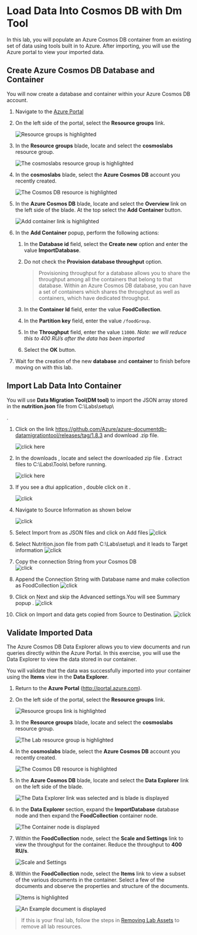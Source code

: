 # Load Data Into Cosmos DB with Dm Tool

In this lab, you will populate an Azure Cosmos DB container from an existing set of data using tools built in to Azure. After importing, you will use the Azure portal to view your imported data.


## Create Azure Cosmos DB Database and Container

You will now create a database and container within your Azure Cosmos DB account.

1. Navigate to the [Azure Portal](https://portal.azure.com)

1. On the left side of the portal, select the **Resource groups** link.

    ![Resource groups is highlighted](./assets/03-resource_groups.jpg "Select the Resource Groups")

1. In the **Resource groups** blade, locate and select the **cosmoslabs** resource group.

    ![The cosmoslabs resource group is highlighted](./assets/03-lab_resource_group.jpg "Select the cosmoslabs resource group")

1. In the **cosmoslabs** blade, select the **Azure Cosmos DB** account you recently created.

    ![The Cosmos DB resource is highlighted](./assets/03-cosmos_resource.jpg "Select the cosmoslabs resource")

1. In the **Azure Cosmos DB** blade, locate and select the **Overview** link on the left side of the blade. At the top select the **Add Container** button.

    ![Add container link is highlighted](./assets/03-add_collection.jpg "Add a new container")

1. In the **Add Container** popup, perform the following actions:

    1. In the **Database id** field, select the **Create new** option and enter the value **ImportDatabase**.

    2. Do not check the **Provision database throughput** option.

        > Provisioning throughput for a database allows you to share the throughput among all the containers that belong to that database. Within an Azure Cosmos DB database, you can have a set of containers which shares the throughput as well as containers, which have dedicated throughput.

    3. In the **Container Id** field, enter the value **FoodCollection**.

    4. In the **Partition key** field, enter the value ``/foodGroup``.

    5. In the **Throughput** field, enter the value ``11000``. *Note: we will reduce this to 400 RU/s after the data has been imported*

    6. Select the **OK** button.

1. Wait for the creation of the new **database** and **container** to finish before moving on with this lab.

## Import Lab Data Into Container

You will use **Data Migration Tool(DM tool)** to import the JSON array stored in the **nutrition.json** file from C:\Labs\setup\ 

.

1. Click on the link https://github.com/Azure/azure-documentdb-datamigrationtool/releases/tag/1.8.3 and download .zip file.

    ![click here](./assets/03-dm-link.jpg "Download the link")

1. In the downloads , locate and select the downloaded zip file . Extract files to C:\Labs\Tools\ before running.
   
    ![click here](./assets/03-dm-extract.jpg "extract")

1. If you see a dtui application , double click on it .
 
    ![click](./assets/03-dm-dtui-app.jpg "Review if you have installed already")
   
1. Navigate to Source Information as shown below

    ![click ](./assets/03-dm-source.jpg "Select source ")
    
1. Select Import from as JSON files and click on Add files
    ![click ](./assets/03-dm-addJson.jpg "Select json format")
    
1. Select Nutrition.json file from path C:\Labs\setup\ and it leads to Target information
    ![click ](./assets/03-dm-nutritionjson.jpg "Select json file and click on Next  ")
   
1. Copy the connection String from your Cosmos DB   
    ![click ](./assets/03-dm-connectionString.JPG "ADD connection string and collection ")
    
1. Append the Connection String with Database name and make collection as FoodCollection 
    ![click ](./assets/03-dm-target.jpg "Select connection string and collection ")
 
1. Click on Next and skip the Advanced settings.You will see Summary popup .
    ![click ](./assets/03-dm_confirmImport.jpg "Confirm import settings ")
 
1. Click on Import and data gets copied from Source to Destination.
    ![click ](./assets/03-dm_Import.jpg "Confirm import settings ")

   

## Validate Imported Data

The Azure Cosmos DB Data Explorer allows you to view documents and run queries directly within the Azure Portal. In this exercise, you will use the Data Explorer to view the data stored in our container.

You will validate that the data was successfully imported into your container using the **Items** view in the **Data Explorer**.

1. Return to the **Azure Portal** (<http://portal.azure.com>).

1. On the left side of the portal, select the **Resource groups** link.

    ![Resource groups link is highlighted](./assets/03-resource_groups.jpg "Select your resource group")

1. In the **Resource groups** blade, locate and select the **cosmoslabs** resource group.

    ![The Lab resource group is highlighted](./assets/03-lab_resource_group.jpg "Select the resource group")

1. In the **cosmoslabs** blade, select the **Azure Cosmos DB** account you recently created.

    ![The Cosmos DB resource is highlighted](./assets/03-cosmos_resource.jpg "Select the Cosmos DB resource")

1. In the **Azure Cosmos DB** blade, locate and select the **Data Explorer** link on the left side of the blade.

    ![The Data Explorer link was selected and is blade is displayed](./assets/03-data_explorer_pane.jpg "Select Data Explorer")

1. In the **Data Explorer** section, expand the **ImportDatabase** database node and then expand the **FoodCollection** container node.

    ![The Container node is displayed](./assets/03-collection_node.jpg "Expand the ImportDatabase node")

1. Within the **FoodCollection** node, select the **Scale and Settings** link to view the throughput for the container. Reduce the throughput to **400 RU/s**.

    ![Scale and Settings](./assets/03-collection-settings.png "Reduce throughput")

1. Within the **FoodCollection** node, select the **Items** link to view a subset of the various documents in the container. Select a few of the documents and observe the properties and structure of the documents.

    ![Items is highlighted](./assets/03-documents.jpg "Select Items")

    ![An Example document is displayed](./assets/03-example_document.jpg "Select a document")

> If this is your final lab, follow the steps in [Removing Lab Assets](11-cleaning_up.md) to remove all lab resources.
> 
